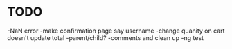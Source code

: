

# TODO

-NaN error
-make confirmation page say username
-change quanity on cart doesn't update total
-parent/child?
-comments and clean up
-ng test
